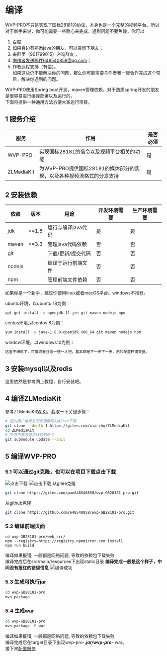<!-- 编译 -->
# 编译
WVP-PRO不只是实现了国标28181的协议，本身也是一个完整的视频平台。所以对于新手来说，你可能需要一些耐心来完成。遇到问题不要焦躁，你可以
1. 百度
2. 如果身边有熟悉java的朋友，可以咨询下朋友；
3. 来群里（901799015）咨询群友；
4. 向作者发送邮件648540858@qq.com；
5. 作者远程支持（有偿）。   
   如果这些仍不能解决你的问题，那么你可能需要与作者我一起合作完成这个项目，解决你遇到的问题。


WVP-PRO使用Spring boot开发，maven管理依赖。对于熟悉spring开发的朋友是很容易进行编译部署以及运行的。  
下面将提供一种通用方法方便大家运行项目。
## 1 服务介绍
| 服务             | 作用                                       | 是否必须                    |
|----------------|------------------------------------------|-------------------------|
| WVP-PRO        | 实现国标28181的信令以及视频平台相关的功能                  | 是                       |
| ZLMediaKit     | 为WVP-PRO提供国标28181的媒体部分的实现，以及各种视频流格式的分发支持 | 是                       |

## 2 安装依赖
| 依赖     | 版本         | 用途          | 开发环境需要 | 生产环境需要 |
|--------|------------|-------------|--------|--------|
| jdk    | >=1.8      | 运行与编译java代码 | 是      | 是      |  
| maven  | >=3.3      | 管理java代码依赖  | 否      | 否      |
| git    || 下载/更新/提交代码 | 否           | 否      |
| nodejs || 编译于运行前端文件  | 否           | 否      |
| npm    || 管理前端文件依赖   | 否           | 否      |

如果你是一个新手，建议你使用linux或者macOS平台。windows不推荐。

ubuntu环境，以ubuntu 18为例：
``` bash
apt-get install -y openjdk-11-jre git maven nodejs npm
```
centos环境,以centos 8为例：
```bash
yum install -y java-1.8.0-openjdk.x86_64 git maven nodejs npm
```
window环境，以windows10为例：
```bash
这里不细说了，百度或者谷歌一搜一大把，基本都是下一步下一步，然后配置环境变量。
```
## 3 安装mysql以及redis
这里依然是参考网上教程，自行安装吧。

## 4 编译ZLMediaKit
参考ZLMediaKit[WIKI](https://github.com/ZLMediaKit/ZLMediaKit/wiki)，截取一下关键步骤：
```bash
# 国内用户推荐从同步镜像网站gitee下载 
git clone --depth 1 https://gitee.com/xia-chu/ZLMediaKit
cd ZLMediaKit
# 千万不要忘记执行这句命令
git submodule update --init
```
## 5 编译WVP-PRO
### 5.1 可以通过git克隆，也可以在项目下载点击下载
![点击下载](_media/img_1.png)
![点击下载](_media/img_2.png)
从gitee克隆
```bash
git clone https://gitee.com/pan648540858/wvp-GB28181-pro.git
```
从github克隆
```bash
git clone https://github.com/648540858/wvp-GB28181-pro.git
```

### 5.2 编译前端页面
```shell script
cd wvp-GB28181-pro/web_src/
npm --registry=https://registry.npmmirror.com install
npm run build
```
编译如果报错, 一般都是网络问题, 导致的依赖包下载失败  
编译完成后在src/main/resources下出现static目录
**编译完成一般是这个样子，中间没有报红的错误信息**
![编译成功](_media/img.png)

### 5.3 生成可执行jar
```bash
cd wvp-GB28181-pro
mvn package
```
### 5.4 生成war
```bash
cd wvp-GB28181-pro
mvn package -P war
```
编译如果报错, 一般都是网络问题, 导致的依赖包下载失败  
编译完成后在target目录下出现wvp-pro-***.jar/wvp-pro-***.war。  
接下来[配置服务](./_content/introduction/config.md)

  






